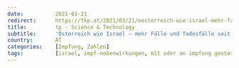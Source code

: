 ```yaml
---
date:          2021-03-21
redirect:      https://tkp.at/2021/03/21/oesterreich-wie-israel-mehr-faelle-und-todesfaelle-seit-impfbeginn/
title:         tp - Science & Technology
subtitle:      'Österreich wie Israel – mehr Fälle und Todesfälle seit Impfbeginn'
country:       AT
categories:    [Impfung, Zahlen]
tags:          [israel, impf-nebenwirkungen, mit oder an impfung gestorben, immunität]
---
```

